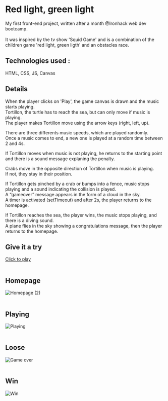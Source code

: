 # Red light, green light
My first front-end project, written after a month @Ironhack web dev bootcamp.
<br><br>
It was inspired by the tv show 'Squid Game' and is a combination of the children game 'red light, green ligth' and an obstacles race.

## <b>Technologies used :</b> 
HTML, CSS, JS, Canvas

## Details
When the player clicks on 'Play', the game canvas is drawn and the music starts playing.<br>
Tortillon, the turtle has to reach the sea, but can only move if music is playing.<br>
The player makes Tortillon move using the arrow keys (right, left, up).

There are three differents music speeds, which are played randomly.<br>
Once a music comes to end, a new one is played at a random time between 2 and 4s.

If Tortillon moves when music is not playing, he returns to the starting point and there is a sound message explaning the penalty.

Crabs move in the opposite direction of Tortillon when music is playing. <br>
If not, they stay in their position.

If Tortillon gets pinched by a crab or bumps into a fence, music stops playing and a sound indicating the collision is played.<br>
A “gameover” message appears in the form of a cloud in the sky.<br>
A timer is activated (setTimeout) and after 2s, the player returns to the homepage.

If Tortillon reaches the sea, the player wins, the music stops playing, and there is a diving sound.<br>
A plane flies in the sky showing a congratulations message, then the player returns to the homepage.

## Give it a try
<a href="https://cindyconfiant.github.io/RedLightGreenLight/">Click to play </a>
<br><br>

## Homepage
![Homepage (2)](https://user-images.githubusercontent.com/87827626/159366651-6f4e837e-2cd7-443c-96cb-1e097d0074d2.png)
<br> <br>

## Playing
![Playing](https://user-images.githubusercontent.com/87827626/159366812-318d33a9-1188-47c3-a61e-81caa0385fdd.png)
<br> <br>

## Loose
![Game over](https://user-images.githubusercontent.com/87827626/159366855-ecd25521-828e-4ad8-a27e-fd895e0cedc3.png)
<br><br>

## Win
![Win](https://user-images.githubusercontent.com/87827626/159366879-3cb04e86-3d33-4688-9deb-68ac69d30970.png)
